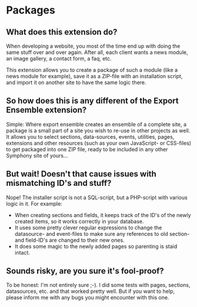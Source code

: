 # Packages #

## What does this extension do? ##

When developing a website, you most of the time end up with doing the same stuff over and over again. After all, each
client wants a news module, an image gallery, a contact form, a faq, etc.

This extension allows you to create a package of such a module (like a news module for example), save it as a ZIP-file
with an installation script, and import it on another site to have the same logic there.

## So how does this is any different of the Export Ensemble extension? ##

Simple: Where export ensemble creates an ensemble of a complete site, a package is a small part of a site you wish to
re-use in other projects as well. It allows you to select sections, data-sources, events, utilities, pages, extensions
and other resources (such as your own JavaScript- or CSS-files) to get packaged into one ZIP file, ready to be included
in any other Symphony site of yours...

## But wait! Doesn't that cause issues with mismatching ID's and stuff? ##

Nope! The installer script is not a SQL-script, but a PHP-script with various logic in it. For example:

- When creating sections and fields, it keeps track of the ID's of the newly created items, so it works correctly in your database.
- It uses some pretty clever regular expressions to change the datasource- and event-files to make sure any references to old section- and field-ID's are changed to their new ones.
- It does some magic to the newly added pages so parenting is staid intact.

## Sounds risky, are you sure it's fool-proof? ##

To be honest: I'm not entirely sure ;-). I did some tests with pages, sections, datasources, etc. and that worked pretty well.
But if you want to help, please inform me with any bugs you might encounter with this one.